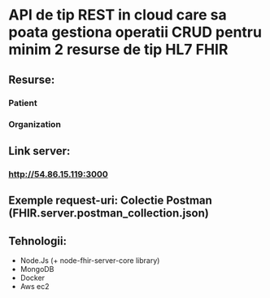# API de tip REST in cloud care sa poata gestiona operatii CRUD pentru minim 2 resurse de tip HL7 FHIR

## Resurse:
### Patient
### Organization

## Link server:
### http://54.86.15.119:3000

## Exemple request-uri: Colectie Postman (FHIR.server.postman_collection.json)

## Tehnologii:
- Node.Js (+ node-fhir-server-core library)
- MongoDB
- Docker
- Aws ec2
